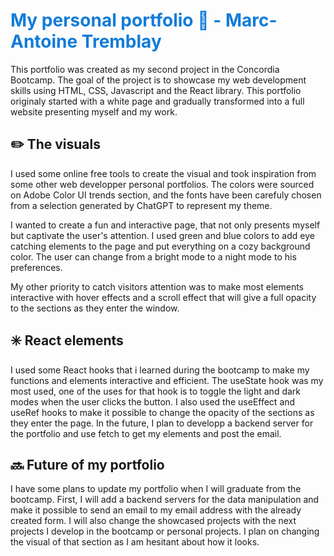 # <span style="color: #117CD9"> My personal portfolio 📂 - Marc-Antoine Tremblay </span>

This portfolio was created as my second project in the Concordia Bootcamp. The goal of the project is to showcase my web development skills using HTML, CSS, Javascript and the React library. This portfolio originaly started with a white page and gradually transformed into a full website presenting myself and my work. 

## ✏️ The visuals

I used some online free tools to create the visual and took inspiration from some other web developper personal portfolios. The colors were sourced on Adobe Color UI trends section, and the fonts have been carefuly chosen from a selection generated by ChatGPT to represent my theme.

 I wanted to create a fun and interactive page, that not only presents myself but captivate the user's attention. I used green and blue colors to add eye catching elements to the page and put everything on a cozy background color. The user can change from a bright mode to a night mode to his preferences. 
 
 My other priority to catch visitors attention was to make most elements interactive with hover effects and a scroll effect that will give a full opacity to the sections as they enter the window.

 ## ✳️ React elements

 I used some React hooks that i learned during the bootcamp to make my functions and elements interactive and efficient. The useState hook was my most used, one of the uses for that hook is to toggle the light and dark modes when the user clicks the button. I also used the useEffect and useRef hooks to make it possible to change the opacity of the sections as they enter the page. In the future, I plan to developp a backend server for the portfolio and use fetch to get my elements and post the email. 

 ## 🔜 Future of my portfolio

 I have some plans to update my portfolio when I will graduate from the bootcamp. First, I will add a backend servers for the data manipulation and make it possible to send an email to my email address with the already created form. I will also change the showcased projects with the next projects I develop in the bootcamp or personal projects. I plan on changing the visual of that section as I am hesitant about how it looks. 
